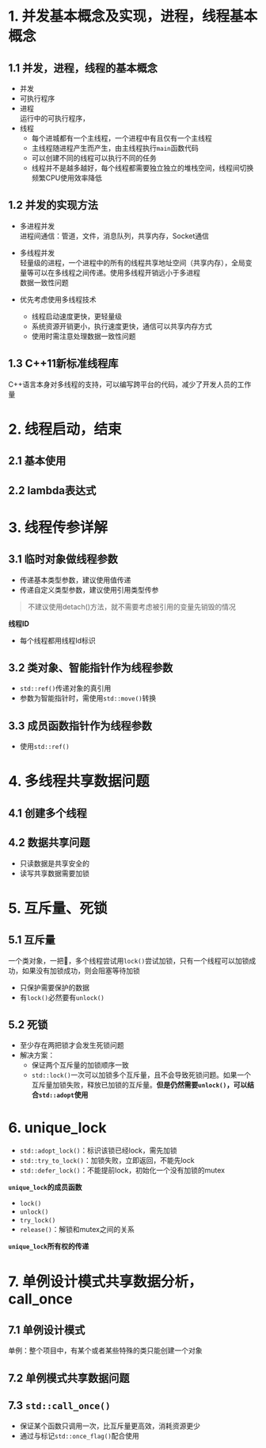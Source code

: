 # 1. 并发基本概念及实现，进程，线程基本概念
## 1.1 并发，进程，线程的基本概念
* 并发
* 可执行程序
* 进程  
    运行中的可执行程序，
* 线程  
  * 每个进城都有一个主线程，一个进程中有且仅有一个主线程
  * 主线程随进程产生而产生，由主线程执行`main`函数代码
  * 可以创建不同的线程可以执行不同的任务
  * 线程并不是越多越好，每个线程都需要独立独立的堆栈空间，线程间切换频繁CPU使用效率降低
## 1.2 并发的实现方法
* 多进程并发  
进程间通信：管道，文件，消息队列，共享内存，Socket通信

* 多线程并发  
    轻量级的进程，一个进程中的所有的线程共享地址空间（共享内存），全局变量等可以在多线程之间传递。使用多线程开销远小于多进程  
    数据一致性问题
* 优先考虑使用多线程技术
  * 线程启动速度更快，更轻量级
  * 系统资源开销更小，执行速度更快，通信可以共享内存方式
  * 使用时需注意处理数据一致性问题
## 1.3 C++11新标准线程库
C++语言本身对多线程的支持，可以编写跨平台的代码，减少了开发人员的工作量

# 2. 线程启动，结束
## 2.1 基本使用

## 2.2 lambda表达式

# 3. 线程传参详解
## 3.1 临时对象做线程参数
* 传递基本类型参数，建议使用值传递  
* 传递自定义类型参数，建议使用引用类型传参
> 不建议使用detach()方法，就不需要考虑被引用的变量先销毁的情况

**线程ID**
* 每个线程都用线程Id标识
## 3.2 类对象、智能指针作为线程参数
* `std::ref()`传递对象的真引用
* 参数为智能指针时，需使用`std::move()`转换

## 3.3 成员函数指针作为线程参数
* 使用`std::ref()`

# 4. 多线程共享数据问题
## 4.1 创建多个线程

## 4.2 数据共享问题
* 只读数据是共享安全的
* 读写共享数据需要加锁

# 5. 互斥量、死锁
## 5.1  互斥量
一个类对象，一把🔐，多个线程尝试用`lock()`尝试加锁，只有一个线程可以加锁成功，如果没有加锁成功，则会阻塞等待加锁
* 只保护需要保护的数据
* 有`lock()`必然要有`unlock()`

## 5.2 死锁
* 至少存在两把锁才会发生死锁问题
* 解决方案：
  * 保证两个互斥量的加锁顺序一致
  * `std::lock()`一次可以加锁多个互斥量，且不会导致死锁问题。如果一个互斥量加锁失败，释放已加锁的互斥量。**但是仍然需要`unlock()`，可以结合`std::adopt`使用**

# 6. unique_lock
* `std::adopt_lock()`：标识该锁已经lock，需先加锁
* `std::try_to_lock()`：加锁失败，立即返回，不能先lock
* `std::defer_lock()`：不能提前lock，初始化一个没有加锁的mutex

**`unique_lock`的成员函数**
* `lock()`
* `unlock()`
* `try_lock()`
* `release()`：解锁和mutex之间的关系

**`unique_lock`所有权的传递**

# 7. 单例设计模式共享数据分析，call_once
## 7.1 单例设计模式

单例：整个项目中，有某个或者某些特殊的类只能创建一个对象


## 7.2 单例模式共享数据问题


## 7.3 `std::call_once()`
* 保证某个函数只调用一次，比互斥量更高效，消耗资源更少
* 通过与标记`std::once_flag()`配合使用